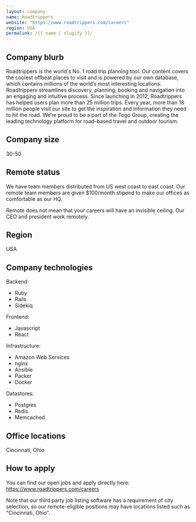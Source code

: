 ```yaml
---
layout: company
name: Roadtrippers
website: "https://www.roadtrippers.com/careers"
region: USA
permalink: /{{ name | slugify }}/
---
```


## Company blurb

Roadtrippers is the world's No. 1 road trip planning tool. Our content covers the coolest offbeat places to visit and is powered by our own database, which contains millions of the world’s most interesting locations. Roadtrippers streamlines discovery, planning, booking and navigation into an engaging and intuitive process. Since launching in 2012, Roadtrippers has helped users plan more than 25 million trips. Every year, more than 18 million people visit our site to get the inspiration and information they need to hit the road. We’re proud to be a part of the Togo Group, creating the leading technology platform for road-based travel and outdoor tourism.

## Company size

30-50

## Remote status

We have team members distributed from US west coast to east coast. Our remote team members are given $100/month stipend to make our offices as comfortable as our HQ.

Remote does not mean that your careers will have an invisible ceiling. Our CEO and president work remotely. 

## Region

USA

## Company technologies

Backend:

- Ruby
- Rails
- Sidekiq

Frontend:
- Javascript
- React

Infrastructure:
- Amazon Web Services
- nginx
- Ansible
- Packer
- Docker

Datastores:

- Postgres
- Redis
- Memcached

## Office locations

Cincinnati, Ohio

## How to apply

You can find our open jobs and apply directly here: https://www.roadtrippers.com/careers

Note that our third party job listing software has a requirement of city selection, so our remote-eligible positions may have locations listed such as "Cincinnati, Ohio".